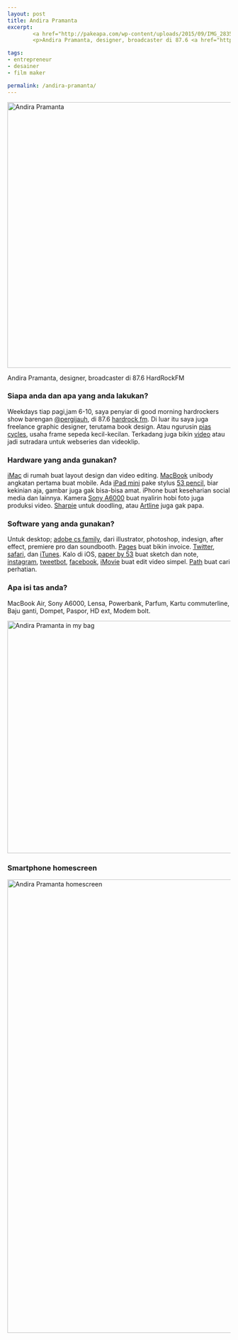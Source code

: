 ```yaml
---
layout: post
title: Andira Pramanta
excerpt:
        <a href="http://pakeapa.com/wp-content/uploads/2015/09/IMG_2835.jpg"><img src="http://pakeapa.com/wp-content/uploads/2015/09/IMG_2835.jpg" alt="Andira Pramanta" width="600" height="600" class="alignnone size-full wp-image-300" /></a>
        <p>Andira Pramanta, designer, broadcaster di 87.6 <a href="http://hardrockfm.com/">HardRockFM</a></p>

tags:
- entrepreneur
- desainer
- film maker

permalink: /andira-pramanta/
---
```


<a href="http://pakeapa.com/wp-content/uploads/2015/09/IMG_2835.jpg"><img src="http://pakeapa.com/wp-content/uploads/2015/09/IMG_2835.jpg" alt="Andira Pramanta" width="600" height="600" class="alignnone size-full wp-image-300" /></a>

<p>Andira Pramanta, designer, broadcaster di 87.6 HardRockFM</p>

<!--more-->

<h3>Siapa anda dan apa yang anda lakukan?</h3>
<p>Weekdays tiap pagi,jam 6-10, saya penyiar di good morning hardrockers show barengan <a href="https://twitter.com/pergijauh">@pergijauh</a>, di 87.6 <a href="http://hardrockfm.com/">hardrock fm</a>. Di luar itu saya juga freelance graphic designer, terutama book design. Atau ngurusin <a href="http://www.piascycles.com/MMXIV/">pias cycles</a>, usaha frame sepeda kecil-kecilan. Terkadang juga bikin <a href="https://www.youtube.com/user/theandira">video</a> atau jadi sutradara untuk webseries dan videoklip.
</p>

<h3>Hardware yang anda gunakan?</h3>
<p><a href="https://en.wikipedia.org/wiki/IMac">iMac</a> di rumah buat layout design dan video editing. <a href="https://en.wikipedia.org/wiki/MacBook">MacBook</a> unibody angkatan pertama buat mobile. Ada <a href="https://en.wikipedia.org/wiki/IPad_Mini">iPad mini</a> pake stylus <a href="http://www.fiftythree.com/pencil">53 pencil</a>, biar kekinian aja, gambar juga gak bisa-bisa amat. iPhone buat keseharian social media dan lainnya. Kamera <a href="https://en.wikipedia.org/wiki/Sony_A6000">Sony A6000</a> buat nyalirin hobi foto juga produksi video. <a href="https://www.sharpie.com/">Sharpie</a> untuk doodling, atau <a href="http://www.artline.com.au/">Artline</a> juga gak papa.</p>

<h3>Software yang anda gunakan?</h3>
<p>Untuk desktop; <a href="http://www.adobe.com/products/catalog.html">adobe cs family</a>, dari illustrator, photoshop, indesign, after effect, premiere pro dan soundbooth. <a href="http://www.apple.com/mac/pages/">Pages</a> buat bikin invoice. <a href="https://twitter.com/andiraa">Twitter</a>, <a href="http://www.apple.com/safari/">safari</a>, dan <a href="http://www.apple.com/itunes/">iTunes</a>. Kalo di iOS, <a href="https://www.fiftythree.com/paper">paper by 53</a> buat sketch dan note, <a href="https://instagram.com/andiraa/">instagram</a>, <a href="http://tapbots.com/tweetbot/">tweetbot</a>, <a href="https://www.facebook.com/andira">facebook</a>, <a href="http://www.apple.com/mac/imovie/">iMovie</a> buat edit video simpel. <a href="https://path.com/">Path</a> buat cari perhatian.</p>

<h3>Apa isi tas anda?</h3>
<p>MacBook Air, Sony A6000, Lensa, Powerbank, Parfum, Kartu commuterline, Baju ganti, Dompet, Paspor, HD ext, Modem bolt.</p>
<a href="http://pakeapa.com/wp-content/uploads/2015/09/IMG_8423.jpg"><img src="http://pakeapa.com/wp-content/uploads/2015/09/IMG_8423-1024x768.jpg" alt="Andira Pramanta in my bag" width="700" height="525" class="alignnone size-large wp-image-302" /></a>

<h3>Smartphone homescreen</h3>
<a href="http://pakeapa.com/wp-content/uploads/2015/09/IMG_8452.jpg"><img src="http://pakeapa.com/wp-content/uploads/2015/09/IMG_8452-576x1024.jpg" alt="Andira Pramanta homescreen" width="576" height="1024" class="alignnone size-large wp-image-304" /></a>
